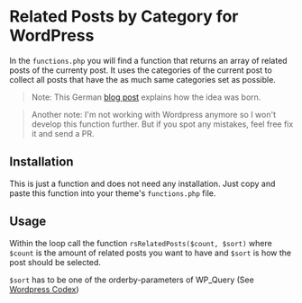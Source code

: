 Related Posts by Category for WordPress
======================

In the `functions.php` you will find a function that returns an array of related posts of the currenty post. It uses the categories of the current post to collect all posts that have the as much same categories set as possible.

> Note: This German [blog post](http://web-und-die-welt.de/2015/01/wordpress-aehnliches-beitraege-anzeigen-ohne-plugin/) explains how the idea was born.

> Another note: I'm not working with Wordpress anymore so I won't develop this function further. But if you spot any mistakes, feel free fix it and send a PR.

## Installation

This is just a function and does not need any installation. Just copy and paste this function into your theme's `functions.php` file.

## Usage

Within the loop call the function `rsRelatedPosts($count, $sort)` where `$count` is the amount of related posts you want to have and `$sort` is how the post should be selected.

`$sort` has to be one of the orderby-parameters of WP_Query (See [Wordpress Codex](http://codex.wordpress.org/Class_Reference/WP_Query))